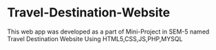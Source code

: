 # Travel-Destination-Website
This web app was developed as a part of Mini-Project in SEM-5 named Travel Destination Website Using HTML5,CSS,JS,PHP,MYSQL

